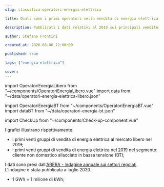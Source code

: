 ```yaml
---
slug: classifica-operatori-energia-elettrica

title: Quali sono i primi operatori nella vendita di energia elettrica in Italia?

description: Pubblicati i dati relativi al 2019 sui principali venditori di energia elettrica

author: Stefano Frontini

created_at: 2020-08-06 12:00:00

published: true

tags: ["energia elettrica"]

cover:
---
```


import OperatoriEnergiaLibero from "~/components/OperatoriEnergiaLibero.vue"
import data from "~/data/operatori-energia-elettrica-libero.json"

import OperatoriEnergiaBT from "~/components/OperatoriEnergiaBT.vue"
import dataBT from "~/data/operatori-energia-bt.json"

import CheckUp from "~/components/Check-up-component.vue"

<OperatoriEnergiaLibero title="Primi venti gruppi di vendita di energia elettrica al mercato libero nel 2019" xKey="Gruppo"
            yKey="Energia"
            :data="data"
            />

<OperatoriEnergiaBT title="Vendite di energia alla piccola e media impresa (non domestici BT)" xKey="Gruppo"
            yKey="BT"
            :data="dataBT"
            />

I grafici illustrano rispettivamente:

- I primi venti gruppi di vendita di energia elettrica al mercato libero nel 2019;
- I primi venti gruppi di vendita di energia elettrica nel 2019 nel segmento: cliente non domestico allacciato in bassa tensione (BT);

I dati sono presi dall'[ARERA - Indagine annuale sui settori regolati](https://www.arera.it/it/relaz_ann/20/20.htm). L'indagine è stata pubblicata a luglio 2020.

- 1 GWh = 1 milione di kWh;

<CheckUp />
